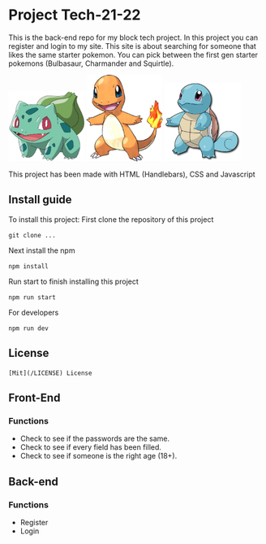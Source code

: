 # Project Tech-21-22
This is the back-end repo for my block tech project. In this project you can register and login to my site.
This site is about searching for someone that likes the same starter pokemon.
You can pick between the first gen starter pokemons (Bulbasaur, Charmander and Squirtle).

<section float="left">
<img src="/public/images/bulbasaur.png" width="150" alt="Bulbasaur">
<img src="/public/images/Charmander.png" width="150" alt="Charmander">
<img src="/public/images/squirtle.png" width="150" alt="Squirtle">
</section>

This project has been made with HTML (Handlebars), CSS and Javascript

## Install guide
To install this project:
First clone the repository of this project
```
git clone ...
```

Next install the npm
```
npm install
```

Run start to finish installing this project
```
npm run start
```

For developers
```
npm run dev
```

## License
```
[Mit](/LICENSE) License
```

## Front-End
### Functions
- Check to see if the passwords are the same.
- Check to see if every field has been filled.
- Check to see if someone is the right age (18+).

## Back-end
### Functions
- Register
- Login